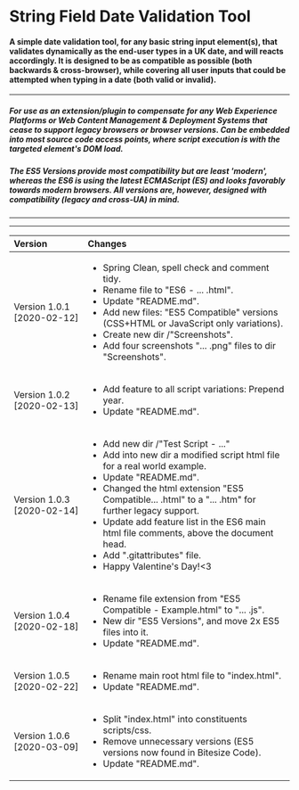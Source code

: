 # String Field Date Validation Tool

  

#### A simple date validation tool, for any basic string input element(s), that validates dynamically as the end-user types in a UK date, and will reacts accordingly. It is designed to be as compatible as possible (both backwards & cross-browser), while covering all user inputs that could be attempted when typing in a date (both valid or invalid).

  ***

##### <i>For use as an extension/plugin to compensate for any Web Experience Platforms or Web Content Management & Deployment Systems that cease to support legacy browsers or browser versions. Can be embedded into most source code access points, where script execution is with the targeted element's DOM load.
##### The ES5 Versions provide most compatibility but are least 'modern', whereas the ES6 is using the latest ECMAScript (ES) and looks favorably towards modern browsers. All versions are, however, designed with compatibility (legacy and cross-UA) in mind.<i/>

***
*** 

|Version| Changes|
|:---|:---|
|Version 1.0.1 [2020-02-12]|<ul><li>Spring Clean, spell check and comment tidy.</li><li>Rename file to "ES6 - ... .html".</li><li>Update "README.md".</li><li>Add new files: "ES5 Compatible" versions (CSS+HTML or JavaScript only variations).</li><li>Create new dir /"Screenshots".</li><li>Add four screenshots "... .png" files to dir "Screenshots".</li></ul>|
|Version 1.0.2 [2020-02-13]|<ul><li>Add feature to all script variations: Prepend year.</li><li>Update "README.md".</li></ul>|
|Version 1.0.3 [2020-02-14]|<ul><li>Add new dir /"Test Script - ..."</li><li>Add into new dir a modified script html file for a real world example.</li><li>Update "README.md".</li><li>Changed the html extension "ES5 Compatible... .html" to a "... .htm" for further legacy support.</li><li>Update add feature list in the ES6 main html file comments, above the document head.</li><li>Add ".gitattributes" file.</li><li>Happy Valentine's Day!<3</li></ul>|
|Version 1.0.4 [2020-02-18]|<ul><li>Rename file extension from "ES5 Compatible - Example.html" to "... .js".</li><li>New dir "ES5 Versions", and move 2x ES5 files into it.</li><li>Update "README.md".</li></ul>|
|Version 1.0.5 [2020-02-22]|<ul><li>Rename main root html file to "index.html".</li><li>Update "README.md".</li></ul>|
|Version 1.0.6 [2020-03-09]|<ul><li>Split "index.html" into constituents scripts/css.</li><li>Remove unnecessary versions (ES5 versions now found in Bitesize Code).</li><li>Update "README.md".</li></ul>|